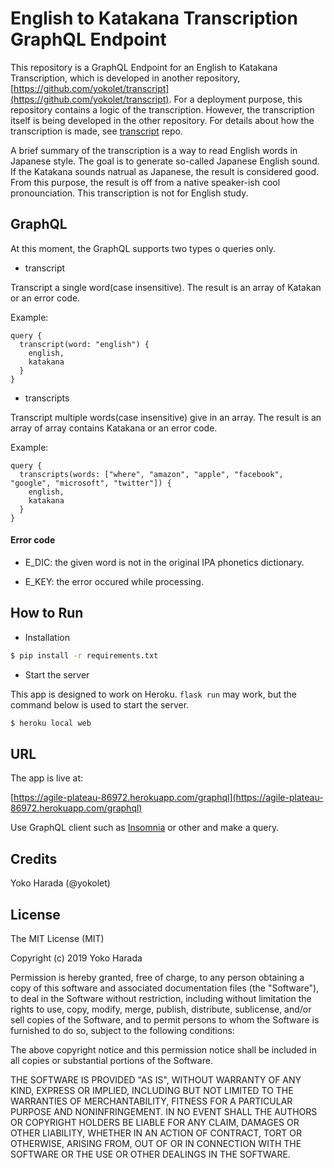 # English to Katakana Transcription GraphQL Endpoint

This repository is a GraphQL Endpoint for an English to Katakana Transcription, which is developed
in another repository,
[https://github.com/yokolet/transcript](https://github.com/yokolet/transcript).
For a deployment purpose, this repository contains a logic of the
transcription. However, the transcription itself is being developed in the other repository.
For details about how the transcription is made, see [transcript](https://github.com/yokolet/transcript) repo.


A brief summary of the transcription is a way to read English words in Japanese style.
The goal is to generate so-called Japanese English sound. If the Katakana sounds natrual as Japanese, the result is considered good. From this purpose, the result is off from a native speaker-ish cool pronounciation. This transcription is not for English study.


## GraphQL

At this moment, the GraphQL supports two types o queries only.

- transcript

Transcript a single word(case insensitive). The result is an array of Katakan or an error code.

Example:

```
query {
  transcript(word: "english") {
    english,
    katakana
  }
}
```

- transcripts

Transcript multiple words(case insensitive) give in an array. The result is an array of array contains Katakana
or an error code.

Example:

```
query {
  transcripts(words: ["where", "amazon", "apple", "facebook", "google", "microsoft", "twitter"]) {
    english,
    katakana
  }
}
```

#### Error code
- E_DIC: the given word is not in the original IPA phonetics dictionary.

- E_KEY: the error occured while processing.


## How to Run

- Installation

```bash
$ pip install -r requirements.txt
```

- Start the server

This app is designed to work on Heroku. `flask run` may work, but the command below
is used to start the server.

```bash
$ heroku local web
```

## URL

The app is live at:

[https://agile-plateau-86972.herokuapp.com/graphql](https://agile-plateau-86972.herokuapp.com/graphql)

Use GraphQL client such as [Insomnia](https://insomnia.rest/graphql/) or other and make a query.


## Credits

Yoko Harada (@yokolet)

## License

The MIT License (MIT)

Copyright (c) 2019 Yoko Harada

Permission is hereby granted, free of charge, to any person obtaining a copy of this software and associated documentation files (the "Software"), to deal in the Software without restriction, including without limitation the rights to use, copy, modify, merge, publish, distribute, sublicense, and/or sell copies of the Software, and to permit persons to whom the Software is furnished to do so, subject to the following conditions:

The above copyright notice and this permission notice shall be included in all copies or substantial portions of the Software.

THE SOFTWARE IS PROVIDED "AS IS", WITHOUT WARRANTY OF ANY KIND, EXPRESS OR IMPLIED, INCLUDING BUT NOT LIMITED TO THE WARRANTIES OF MERCHANTABILITY, FITNESS FOR A PARTICULAR PURPOSE AND NONINFRINGEMENT. IN NO EVENT SHALL THE AUTHORS OR COPYRIGHT HOLDERS BE LIABLE FOR ANY CLAIM, DAMAGES OR OTHER LIABILITY, WHETHER IN AN ACTION OF CONTRACT, TORT OR OTHERWISE, ARISING FROM, OUT OF OR IN CONNECTION WITH THE SOFTWARE OR THE USE OR OTHER DEALINGS IN THE SOFTWARE.